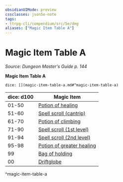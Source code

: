 ```yaml
---
obsidianUIMode: preview
cssclasses: json5e-note
tags:
- ttrpg-cli/compendium/src/5e/dmg
aliases: ["Magic Item Table A"]
---
```

# Magic Item Table A
*Source: Dungeon Master's Guide p. 144* 

**Magic Item Table A**

`dice: [](magic-item-table-a.md#^magic-item-table-a)`

| dice: d100 | Magic Item |
|------------|------------|
| 01-50 | [Potion of healing](3-Mechanics/CLI/items/potion-of-healing.md) |
| 51-60 | [Spell scroll (cantrip)](3-Mechanics/CLI/items/spell-scroll-cantrip.md) |
| 61-70 | [Potion of climbing](3-Mechanics/CLI/items/potion-of-climbing.md) |
| 71-90 | [Spell scroll (1st level)](3-Mechanics/CLI/items/spell-scroll-1st-level.md) |
| 91-94 | [Spell scroll (2nd level)](3-Mechanics/CLI/items/spell-scroll-2nd-level.md) |
| 95-98 | [Potion of greater healing](3-Mechanics/CLI/items/potion-of-greater-healing.md) |
| 99 | [Bag of holding](3-Mechanics/CLI/items/bag-of-holding.md) |
| 00 | [Driftglobe](3-Mechanics/CLI/items/driftglobe.md) |
^magic-item-table-a